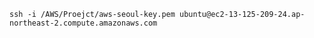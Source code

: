 `ssh -i /AWS/Proejct/aws-seoul-key.pem ubuntu@ec2-13-125-209-24.ap-northeast-2.compute.amazonaws.com`
